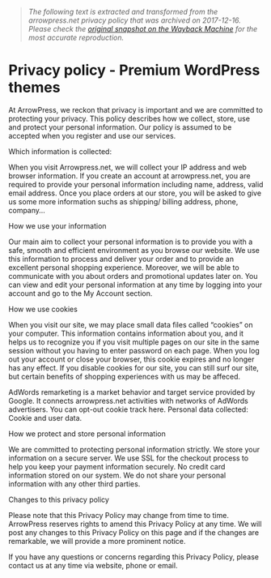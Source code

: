 > *The following text is extracted and transformed from the arrowpress.net privacy policy that was archived on 2017-12-16. Please check the [original snapshot on the Wayback Machine](https://web.archive.org/web/20171216171307id_/http%3A//arrowpress.net/privacy-policy) for the most accurate reproduction.*

# Privacy policy - Premium WordPress themes

At ArrowPress, we reckon that privacy is important and we are committed to protecting your privacy. This policy describes how we collect, store, use and protect your personal information. Our policy is assumed to be accepted when you register and use our services.

Which information is collected:

When you visit Arrowpress.net, we will collect your IP address and web browser information. If you create an account at arrowpress.net, you are required to provide your personal information including name, address, valid email address. Once you place orders at our store, you will be asked to give us some more information suchs as shipping/ billing address, phone, company…

How we use your information

Our main aim to collect your personal information is to provide you with a safe, smooth and efficient environment as you browse our website. We use this information to process and deliver your order and to provide an excellent personal shopping experience. Moreover, we will be able to communicate with you about orders and promotional updates later on. You can view and edit your personal information at any time by logging into your account and go to the My Account section.

How we use cookies

When you visit our site, we may place small data files called “cookies” on your computer. This information contains information about you, and it helps us to recognize you if you visit multiple pages on our site in the same session without you having to enter password on each page. When you log out your account or close your browser, this cookie expires and no longer has any effect. If you disable cookies for our site, you can still surf our site, but certain benefits of shopping experiences with us may be affeced.

AdWords remarketing is a market behavior and target service provided by Google. It connects arrowpress.net activities with networks of AdWords advertisers. You can opt-out cookie track here. Personal data collected: Cookie and user data.

How we protect and store personal information

We are committed to protecting personal information strictly. We store your information on a secure server. We use SSL for the checkout process to help you keep your payment information securely. No credit card information stored on our system. We do not share your personal information with any other third parties.

Changes to this privacy policy

Please note that this Privacy Policy may change from time to time. ArrowPress reserves rights to amend this Privacy Policy at any time. We will post any changes to this Privacy Policy on this page and if the changes are remarkable, we will provide a more prominent notice.

If you have any questions or concerns regarding this Privacy Policy, please contact us at any time via website, phone or email.
